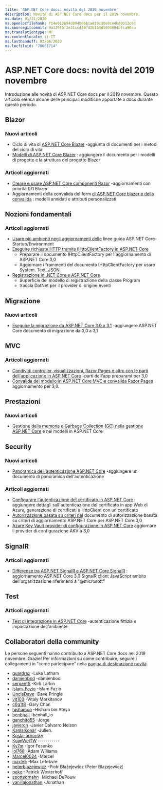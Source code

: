 ```yaml
---
title: 'ASP.NET Core docs: novità del 2019 novembre'
description: Novità di ASP.NET Core docs per il 2019 novembre.
ms.date: 01/21/2020
ms.openlocfilehash: f14e912694d094066b1a020c30e8ce4b80312c60
ms.sourcegitcommit: 9a129f5f3e31cc449742b164d5004894bfca90aa
ms.translationtype: MT
ms.contentlocale: it-IT
ms.lasthandoff: 03/06/2020
ms.locfileid: "78661714"
---
```

# <a name="aspnet-core-docs-whats-new-for-november-2019"></a>ASP.NET Core docs: novità del 2019 novembre

Introduzione alle novità di ASP.NET Core docs per il 2019 novembre. Questo articolo elenca alcune delle principali modifiche apportate a docs durante questo periodo.

## <a name="blazor"></a>Blazor

### <a name="new-articles"></a>Nuovi articoli

- Ciclo di vita di [ASP.NET Core Blazer](../blazor/lifecycle.md) -aggiunta di documenti per i metodi del ciclo di vita
- [Modelli di ASP.NET Core Blazer](../blazor/templates.md) : aggiungere il documento per i modelli di progetto e la struttura del progetto Blazer

### <a name="updated-articles"></a>Articoli aggiornati

- [Creare e usare ASP.NET Core componenti Razor](../blazor/components.md) -aggiornamenti con priorità 0/1 Blazer
- Aggiornamenti della convalida del form [di ASP.NET Core blazer e della convalida](../blazor/forms-validation.md) : modelli annidati e attributi personalizzati

## <a name="fundamentals"></a>Nozioni fondamentali

### <a name="updated-articles"></a>Articoli aggiornati

- [Usare più ambienti negli aggiornamenti delle](../fundamentals/environments.md) linee guida ASP.NET Core-Startup/Environment
- [Eseguire richieste HTTP tramite IHttpClientFactory in ASP.NET Core](../fundamentals/http-requests.md)
  - Preparare il documento IHttpClientFactory per l'aggiornamento di ASP.NET Core 3,0
  - Aggiornare i frammenti del documento IHttpClientFactory per usare System. Text. JSON
- [Registrazione in .NET Core e ASP.NET Core](../fundamentals/logging/index.md)
  - Superficie del modello di registrazione della classe Program
  - traccia DotNet per il provider di origine eventi

## <a name="migration"></a>Migrazione

### <a name="new-articles"></a>Nuovi articoli

- [Eseguire la migrazione da ASP.NET Core 3,0 a 3,1](../migration/30-to-31.md) -aggiungere ASP.NET Core documento di migrazione da 3,0 a 3,1

## <a name="mvc"></a>MVC

### <a name="updated-articles"></a>Articoli aggiornati

- [Condividi controller, visualizzazioni, Razor Pages e altro con le parti dell'applicazione in ASP.NET Core](../mvc/advanced/app-parts.md) -parti dell'app prepararsi per 3,0
- [Convalida del modello in ASP.NET Core MVC e convalida Razor Pages](../mvc/models/validation.md) aggiornamento per 3,0.

## <a name="performance"></a>Prestazioni

### <a name="new-articles"></a>Nuovi articoli

- [Gestione della memoria e Garbage Collection (GC) nella gestione ASP.NET Core](../performance/memory.md) e nei modelli in ASP.NET Core

## <a name="security"></a>Security

### <a name="new-articles"></a>Nuovi articoli

- [Panoramica dell'autenticazione ASP.NET Core](../security/authentication/index.md) -aggiungere un documento di panoramica dell'autenticazione

### <a name="updated-articles"></a>Articoli aggiornati

- [Configurare l'autenticazione del certificato in ASP.NET Core](../security/authentication/certauth.md) : aggiungere dettagli sull'autenticazione del certificato in app Web di Azure, generazione di certificati e HttpClient con un certificato
- [Autorizzazione basata su criteri nel](../security/authorization/policies.md) documento di autorizzazione basata su criteri di aggiornamento ASP.NET Core per ASP.NET Core 3,0
- [Azure Key Vault provider di configurazione in ASP.NET Core](../security/key-vault-configuration.md) aggiornare il provider di configurazione AKV a 3,0

## <a name="signalr"></a>SignalR

### <a name="updated-articles"></a>Articoli aggiornati

- [Differenze tra ASP.NET SignalR e ASP.NET Core SignalR](../signalr/version-differences.md) : aggiornamento ASP.NET Core 3,0 SignalR client JavaScript ambito dell'organizzazione riferimenti a "@microsoft"

## <a name="testing"></a>Test

### <a name="updated-articles"></a>Articoli aggiornati

- [Test di integrazione in ASP.NET Core](../test/integration-tests.md) -autenticazione fittizia e impostazione dell'ambiente

## <a name="community-contributors"></a>Collaboratori della community

Le persone seguenti hanno contribuito a ASP.NET Core docs nel 2019 novembre. Grazie! Per informazioni su come contribuire, seguire i collegamenti in "come partecipare" nella [pagina di destinazione novità](index.yml).

- [guardrex](https://github.com/guardrex) -Luke Latham
- [damienbod](https://github.com/damienbod) -damienbod
- [serpent5](https://github.com/serpent5) -Kirk Larkin
- [Islam-Fazio](https://github.com/eslam-fakhry) -Islam Fazio
- [UncleDave](https://github.com/UncleDave) -Dave Pringle
- [vit100](https://github.com/vit100) -Vitaly Markitanov
- [c0g1t8](https://github.com/c0g1t8) -Gary Chan
- [hishamco](https://github.com/hishamco) -Hisham bin Ateya
- [benbhall](https://github.com/benbhall) -benhall_io
- [ganchito55](https://github.com/ganchito55) -Jorge
- [javiercn](https://github.com/javiercn) -Javier Calvarro Nelson
- [Kamalkonar](https://github.com/Kamalkonar) -Julien.
- [Kosta-arnorsky](https://github.com/kosta-arnorsky) 
- [KuanWeiTW](https://github.com/KuanWeiTW) -----------
- [Ky7m](https://github.com/Ky7m) -Igor Fesenko
- [lol768](https://github.com/lol768) -Adam Williams
- [Marcel0024](https://github.com/Marcel0024) -Marcel
- [maxle5](https://github.com/maxle5) -Max Lefebvre
- [peterblazejewicz](https://github.com/peterblazejewicz) -Piotr Błażejewicz (Peter Blazejewicz)
- [poke](https://github.com/poke) -Patrick Westerhoff
- [spottedmahn](https://github.com/spottedmahn) -Michael DePouw
- [vanillajonathan](https://github.com/vanillajonathan) -Jonathan
